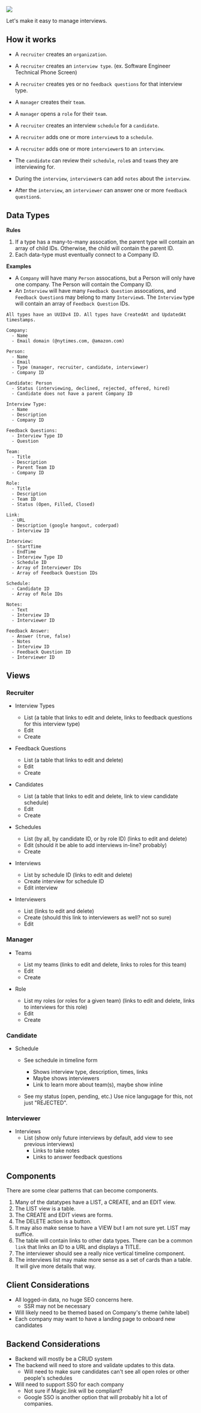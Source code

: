 <img src="https://repository-images.githubusercontent.com/393375822/08a8ec9f-798b-4924-8ba6-1b666ac1de34" />

Let's make it easy to manage interviews.

## How it works

- A `recruiter` creates an `organization`. 

- A `recruiter` creates an `interview type`. (ex. Software Engineer Technical Phone Screen)
- A `recruiter` creates yes or no `feedback questions` for that interview type.

- A `manager` creates their `team`.
- A `manager` opens a `role` for their `team`.
- A `recruiter` creates an interview `schedule` for a `candidate`. 
- A `recruiter` adds one or more `interview`s to a `schedule`.
- A `recruiter` adds one or more `interviewer`s to an `interview`.
- The `candidate` can review their `schedule`, `role`s and `team`s they are interviewing for.
- During the `interview`, `interviewer`s can add `notes` about the `interview`.
- After the `interview`, an `interviewer` can answer one or more `feedback question`s.

## Data Types

__Rules__
1. If a type has a many-to-many assocation, the parent type will contain an array of child IDs. Otherwise, the child will contain the parent ID. 
2. Each data-type must eventually connect to a Company ID.

__Examples__
  - A `Company` will have many `Person` assocations, but a Person will only have one company. The Person will contain the Company ID. 
  - An `Interview` will have many `Feedback Question` assocations, and `Feedback Question`s may belong to many `Interview`s. The `Interview` type will contain an array of `Feedback Question` IDs.

```
All types have an UUIDv4 ID. All types have CreatedAt and UpdatedAt timestamps.

Company:
  - Name
  - Email domain (@nytimes.com, @amazon.com)

Person:
  - Name
  - Email
  - Type (manager, recruiter, candidate, interviewer)
  - Company ID
  
Candidate: Person
  - Status (interviewing, declined, rejected, offered, hired)
  - Candidate does not have a parent Company ID
  
Interview Type:
  - Name
  - Description
  - Company ID
  
Feedback Questions:
  - Interview Type ID
  - Question
  
Team:
  - Title
  - Description
  - Parent Team ID
  - Company ID
  
Role:
  - Title
  - Description
  - Team ID
  - Status (Open, Filled, Closed)
  
Link:
  - URL
  - Description (google hangout, coderpad)
  - Interview ID

Interview:
  - StartTime
  - EndTime
  - Interview Type ID
  - Schedule ID
  - Array of Interviewer IDs
  - Array of Feedback Question IDs

Schedule:
  - Candidate ID
  - Array of Role IDs
  
Notes:
  - Text
  - Interview ID
  - Interviewer ID

Feedback Answer:
  - Answer (true, false)
  - Notes
  - Interview ID
  - Feedback Question ID
  - Interviewer ID
```

## Views

### Recruiter

- Interview Types
    - List (a table that links to edit and delete, links to feedback questions for this interview type)
    - Edit
    - Create

- Feedback Questions
    - List (a table that links to edit and delete)
    - Edit
    - Create

- Candidates
    - List (a table that links to edit and delete, link to view candidate schedule)
    - Edit
    - Create

- Schedules
    - List (by all, by candidate ID, or by role ID) (links to edit and delete)
    - Edit (should it be able to add interviews in-line? probably)
    - Create

- Interviews
  - List by schedule ID (links to edit and delete)
  - Create interview for schedule ID
  - Edit interview

- Interviewers
  - List (links to edit and delete)
  - Create (should this link to interviewers as well? not so sure)
  - Edit

### Manager

- Teams
    - List my teams (links to edit and delete, links to roles for this team)
    - Edit
    - Create

- Role
    - List my roles (or roles for a given team) (links to edit and delete, links to interviews for this role)
    - Edit
    - Create

### Candidate

- Schedule
    - See schedule in timeline form
        - Shows interview type, description, times, links
        - Maybe shows interviewers
        - Link to learn more about team(s), maybe show inline

    - See my status (open, pending, etc.) Use nice langugage for this, not just "REJECTED".

### Interviewer

- Interviews
    - List (show only future interviews by default, add view to see previous interviews)
        - Links to take notes
        - Links to answer feedback questions

## Components

There are some clear patterns that can become components.

1. Many of the datatypes have a LIST, a CREATE, and an EDIT view.
2. The LIST view is a table.
3. The CREATE and EDIT views are forms.
4. The DELETE action is a button.
5. It may also make sense to have a VIEW but I am not sure yet. LIST may suffice.
6. The table will contain links to other data types. There can be a common `link` that links an ID to a URL and displays a TITLE.
7. The interviewer should see a really nice vertical timeline component.
8. The interviews list may make more sense as a set of cards than a table. It will give more details that way.

## Client Considerations

- All logged-in data, no huge SEO concerns here.
    - SSR may not be necessary
- Will likely need to be themed based on Company's theme (white label) 
- Each company may want to have a landing page to onboard new candidates

## Backend Considerations

- Backend will mostly be a CRUD system
- The backend will need to store and validate updates to this data.
    - Will need to make sure candidates can't see all open roles or other people's schedules
- Will need to support SSO for each company
    - Not sure if Magic.link will be compliant? 
    - Google SSO is another option that will probably hit a lot of companies.
